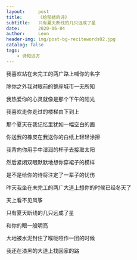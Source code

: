 ```yaml
---
layout:     post
title:      《给郁结的诗》
subtitle:   只有夏天断线的几只远成了星
date:       2020-06-04
author:     Leon
header-img: img/post-bg-recitewords02.jpg
catalog: false
tags:
    - 诗和远方
---
```


我喜欢站在未完工的两广路上喊你的名字



除你之外我对眼前的整座城市一无所知



我热爱你的心灵就像是那个下午的阳光



我喜欢走你走过的楼梯由下到上



那个夏天在我记忆里犹如一幅空白的画



你送我的橡皮在我送你的白纸上轻轻涂擦



我背向你用手中湿润的杯子去接取太阳



然后紧闭双眼默默地想你穿裙子的模样



是不是给你的诗将注定了一辈子的忧伤



昨天我坐在未完工的两广大道上想你的时候已经冬天了



天上看不见风筝



只有夏天断线的几只远成了星



和你的眼一般明亮



大地被水泥封住了喉咙哑作一团的时候



我还在漆黑的大道上找回家的路


